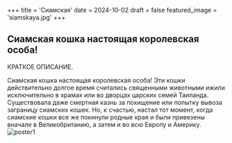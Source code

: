 +++
title = 'Сиамская'
date = 2024-10-02
draft = false
featured_image = 'siamskaya.jpg'
+++

## Сиамская кошка настоящая королевская особа!

КРАТКОЕ ОПИСАНИЕ.

Сиамская кошка настоящая королевская особа! Эти кошки действительно долгое время считались 
священными животными ижили исключительно в храмах или во дворцах царских семей Таиланда.
Существовала даже смертная казнь за похищение или попытку вывоза заграницу сиамских кошек.
Но, к счастью, настал тот момент, когда сиамские кошки все же покинули родные края и были 
привезены вначале в Великобританию, а затем и во всю Европу и Америку. 
![poster1](https://syavaFrmVU.github.io/webdev-hugo/siamskaya.jpg)
